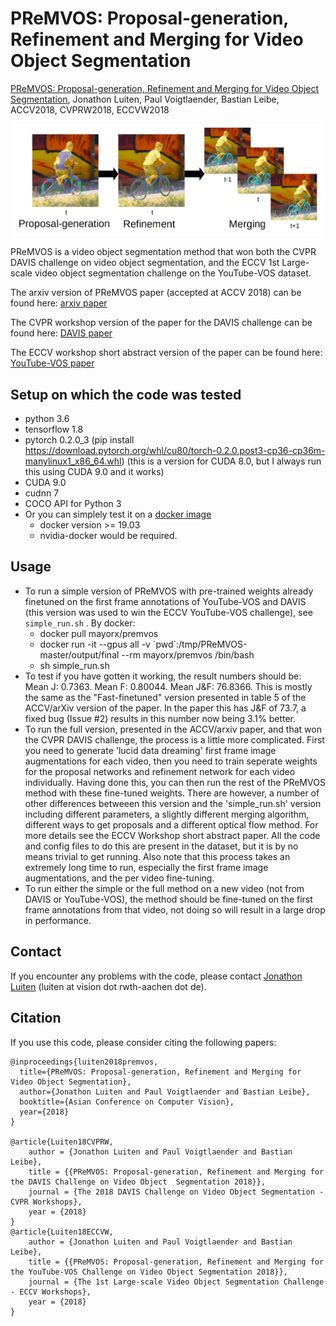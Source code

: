 # PReMVOS: Proposal-generation, Refinement and Merging for Video Object Segmentation

[PReMVOS: Proposal-generation, Refinement and Merging for Video Object Segmentation](https://arxiv.org/abs/1807.09190), Jonathon Luiten, Paul Voigtlaender, Bastian Leibe, ACCV2018, CVPRW2018, ECCVW2018

![TEASER](data/teaser.png)

PReMVOS is a video object segmentation method that won both the CVPR DAVIS challenge on video object segmentation, and the ECCV 1st Large-scale video object segmentation challenge on the YouTube-VOS dataset.

The arxiv version of PReMVOS paper (accepted at ACCV 2018) can be found here:
[arxiv paper](https://arxiv.org/abs/1807.09190)

The CVPR workshop version of the paper for the DAVIS challenge can be found here:
[DAVIS paper](https://www.vision.rwth-aachen.de/media/papers/premvos-2018/DAVIS-Semisupervised-Challenge-1st-Team.pdf)

The ECCV workshop short abstract version of the paper can be found here:
[YouTube-VOS paper](https://www.vision.rwth-aachen.de/media/papers/premvos-20182/Luiten_eccvw18_premvos_extended_abstract.pdf)

## Setup on which the code was tested
- python 3.6
- tensorflow 1.8
- pytorch 0.2.0_3 (pip install https://download.pytorch.org/whl/cu80/torch-0.2.0.post3-cp36-cp36m-manylinux1_x86_64.whl) (this is a version for CUDA 8.0, but I always run this using CUDA 9.0 and it works)
- CUDA 9.0
- cudnn 7
- COCO API for Python 3
- Or you can simplely test it on a [docker image](https://hub.docker.com/r/mayorx/premvos)
  - docker version >= 19.03
  - nvidia-docker would be required.


## Usage
- To run a simple version of PReMVOS with pre-trained weights already finetuned on the first frame annotations of YouTube-VOS and DAVIS (this version was used to win the ECCV YouTube-VOS challenge), see `simple_run.sh` . By docker:
    - docker pull mayorx/premvos
    - docker run -it --gpus all -v \`pwd\`:/tmp/PReMVOS-master/output/final --rm mayorx/premvos /bin/bash
    - sh simple_run.sh
- To test if you have gotten it working, the result numbers should be:
Mean J: 0.7363.
Mean F: 0.80044.
Mean J&F: 76.8366.
This is mostly the same as the "Fast-finetuned" version presented in table 5 of the ACCV/arXiv version of the paper. In the paper this has J&F of 73.7, a fixed bug (Issue #2) results in this number now being 3.1% better.
- To run the full version, presented in the ACCV/arxiv paper, and that won the CVPR DAVIS challenge, the process is a little more complicated. First you need to generate 'lucid data dreaming' first frame image augmentations for each video, then you need to train seperate weights for the proposal networks and refinement network for each video individually. Having done this, you can then run the rest of the PReMVOS method with these fine-tuned weights. There are however, a number of other differences betweeen this version and the 'simple_run.sh' version including different parameters, a slightly different merging algorithm, different ways to get proposals and a different optical flow method. For more details see the ECCV Workshop short abstract paper. All the code and config files to do this are present in the dataset, but it is by no means trivial to get running. Also note that this process takes an extremely long time to run, especially the first frame image augmentations, and the per video fine-tuning.
- To run either the simple or the full method on a new video (not from DAVIS or YouTube-VOS), the method should be fine-tuned on the first frame annotations from that video, not doing so will result in a large drop in performance.

## Contact

If you encounter any problems with the code, please contact [Jonathon Luiten](https://www.vision.rwth-aachen.de/person/216/) (luiten at vision dot rwth-aachen dot de).

## Citation
If you use this code, please consider citing the following papers:

```
@inproceedings{luiten2018premvos,
  title={PReMVOS: Proposal-generation, Refinement and Merging for Video Object Segmentation},
  author={Jonathon Luiten and Paul Voigtlaender and Bastian Leibe},
  booktitle={Asian Conference on Computer Vision},
  year={2018}
}

@article{Luiten18CVPRW,
    author = {Jonathon Luiten and Paul Voigtlaender and Bastian Leibe},
    title = {{PReMVOS: Proposal-generation, Refinement and Merging for the DAVIS Challenge on Video Object  Segmentation 2018}},
    journal = {The 2018 DAVIS Challenge on Video Object Segmentation - CVPR Workshops},
    year = {2018}
}
@article{Luiten18ECCVW,
    author = {Jonathon Luiten and Paul Voigtlaender and Bastian Leibe},
    title = {{PReMVOS: Proposal-generation, Refinement and Merging for the YouTube-VOS Challenge on Video Object Segmentation 2018}},
    journal = {The 1st Large-scale Video Object Segmentation Challenge - ECCV Workshops},
    year = {2018}
}
```


